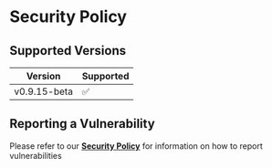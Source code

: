 # Security Policy

## Supported Versions

| Version     | Supported          |
| ----------- | ------------------ |
| v0.9.15-beta  | :white_check_mark: |

## Reporting a Vulnerability

Please refer to our **[Security Policy](https://www.striae.org/security)** for information on how to report vulnerabilities
